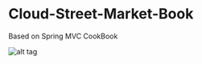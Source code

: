 # Cloud-Street-Market-Book
Based on Spring MVC CookBook

![alt tag](https://raw.githubusercontent.com/username/projectname/branch/path/to/img.png)
